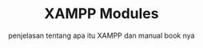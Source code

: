 <h1 align="center">XAMPP Modules</h1>
<p align="center">penjelasan tentang apa itu XAMPP dan manual book nya</p>